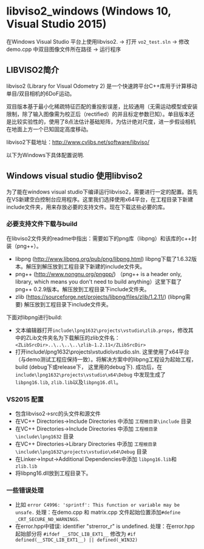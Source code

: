 # libviso2_windows (Windows 10, Visual Studio 2015)

在Windows Visual Studio 平台上使用libviso2. 
-> 打开 `vo2_test.sln`
-> 修改demo.cpp 中双目图像文件所在路径
-> 运行程序



## LIBVISO2简介
libviso2 (Library for Visual Odometry 2) 是一个快速跨平台C++库用于计算移动单目/双目相机的6DoF运动。

双目版本基于最小化稀疏特征匹配的重投影误差，比较通用（无需运动模型或安装限制，除了输入图像需为校正后（rectified）的并且标定参数已知）。单目版本还是比较实验性的，使用了8点法估计基础矩阵，为估计绝对尺度，进一步假设相机在地面上方一个已知固定高度移动。

libviso2下载地址：http://www.cvlibs.net/software/libviso/


以下为Windows下具体配置说明.

## Windows visual studio 使用libviso2
为了能在windows visual studio下编译运行libviso2，需要进行一定的配置。首先在VS新建空白控制台应用程序。这里我们选择使用x64平台，在工程目录下新建include文件夹，用来存放必要的支持文件。现在下载这些必要的库。

### 必要支持文件下载与build
在libviso2文件夹的readme中指出：需要如下的png库（libpng）和该库的c++封装（png++）。
 - libpng (http://www.libpng.org/pub/png/libpng.html)  libpng下载了1.6.32版本。解压到解压放到工程目录下新建的include文件夹。 
 - png++ (http://www.nongnu.org/pngpp/)  （png++ is a header only, library, which means you don't need to build anything）这里下载了png++ 0.2.9版本。解压放到工程目录下include文件夹。
 - zlib (https://sourceforge.net/projects/libpng/files/zlib/1.2.11/) (libpng需要)  解压放到工程目录下include文件夹。
   
下面对libpng进行build:
 +  文本编辑器打开`include\lpng1632\projects\vstudio\zlib.props`，修改其中的ZLib文件夹名为下载解压的zlib文件名： `<ZLibSrcDir>..\..\..\..\zlib-1.2.11</ZLibSrcDir>`
 + 打开include\lpng1632\projects\vstudio\vstudio.sln. 这里使用了x64平台（与demo测试工程应保持一致）。将解决方案中的libpng工程设为起始工程，build (debug下或release下， 这里用的debug下). 成功后，在`include\lpng1632\projects\vstudio\x64\Debug` 中发现生成了 `libpng16.lib`, `zlib.lib`以及`libpng16.dll`。

### VS2015 配置
 + 包含libviso2->src的头文件和源文件
 + 在VC++ Directories->Include Directories 中添加 `工程根目录\include` 目录
 + 在VC++ Directories->Include Directories 中添加 `工程根目录\include\lpng1632` 目录
 + 在VC++ Directories->Library Directories 中添加 `工程根目录\include\lpng1632\projects\vstudio\x64\Debug` 目录
 + 在Linker->Input->Additional Dependencies中添加 `libpng16.lib`和`zlib.lib` 
 + 将libpng16.dll放到工程目录下。

### 一些错误处理
 + 比如 `error C4996: 'sprintf': This function or variable may be unsafe.` 处理：在demo.cpp 和 matrix.cpp 文件起始位置添加`#define _CRT_SECURE_NO_WARNINGS`.
 + 在error.hpp中错误: identifier "strerror_r" is undefined. 处理：在error.hpp起始部分将 `#ifdef __STDC_LIB_EXT1__` 修改为 `#if defined(__STDC_LIB_EXT1__) || defined(_WIN32)`
